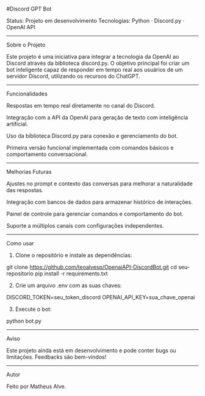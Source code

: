 #Discord GPT Bot



Status: Projeto em desenvolvimento
Tecnologias: Python · Discord.py · OpenAI API


---

Sobre o Projeto

Este projeto é uma iniciativa para integrar a tecnologia da OpenAI ao Discord através da biblioteca discord.py. O objetivo principal foi criar um bot inteligente capaz de responder em tempo real aos usuários de um servidor Discord, utilizando os recursos do ChatGPT.


---

Funcionalidades

Respostas em tempo real diretamente no canal do Discord.

Integração com a API da OpenAI para geração de texto com inteligência artificial.

Uso da biblioteca Discord.py para conexão e gerenciamento do bot.

Primeira versão funcional implementada com comandos básicos e comportamento conversacional.



---

Melhorias Futuras

Ajustes no prompt e contexto das conversas para melhorar a naturalidade das respostas.

Integração com bancos de dados para armazenar histórico de interações.

Painel de controle para gerenciar comandos e comportamento do bot.

Suporte a múltiplos canais com configurações independentes.



---

Como usar

1. Clone o repositório e instale as dependências:

git clone https://github.com/teoalvesp/OpenaiAPI-DiscordBot.git
cd seu-repositorio
pip install -r requirements.txt


2. Crie um arquivo .env com as suas chaves:

DISCORD_TOKEN=seu_token_discord
OPENAI_API_KEY=sua_chave_openai


3. Execute o bot:

python bot.py




---

Aviso

Este projeto ainda está em desenvolvimento e pode conter bugs ou limitações. Feedbacks são bem-vindos!


---

Autor

Feito por Matheus Alve.
